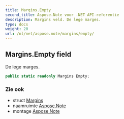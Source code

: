 ```yaml
---
title: Margins.Empty
second_title: Aspose.Note voor .NET API-referentie
description: Margins veld. De lege marges.
type: docs
weight: 20
url: /nl/net/aspose.note/margins/empty/
---
```

## Margins.Empty field

De lege marges.

```csharp
public static readonly Margins Empty;
```

### Zie ook

* struct [Margins](../)
* naamruimte [Aspose.Note](../../margins/)
* montage [Aspose.Note](../../../)


